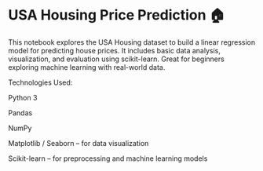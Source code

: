 # USA Housing Price Prediction 🏠
This notebook explores the USA Housing dataset to build a linear regression model for predicting house prices. It includes basic data analysis, visualization, and evaluation using scikit-learn. Great for beginners exploring machine learning with real-world data.

Technologies Used:

Python 3

Pandas

NumPy

Matplotlib / Seaborn – for data visualization

Scikit-learn – for preprocessing and machine learning models



